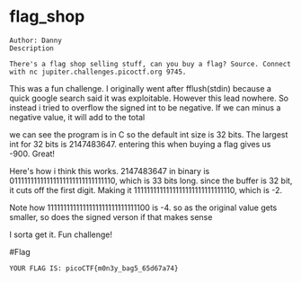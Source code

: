 # flag_shop

```
Author: Danny
Description

There's a flag shop selling stuff, can you buy a flag? Source. Connect with nc jupiter.challenges.picoctf.org 9745.
```
This was a fun challenge. I originally went after fflush(stdin) because a quick google search said it was exploitable. However this lead nowhere. So instead i tried to overflow the signed int to be negative. If we can minus a negative value, it will add to the total

we can see the program is in C so the default int size is 32 bits. The largest int for 32 bits is 2147483647. entering this when buying a flag gives us -900. Great! 

Here's how i think this works. 2147483647 in binary is 01111111111111111111111111111110, which is 33 bits long. since the buffer is 32 bit, it cuts off the first digit. Making it 1111111111111111111111111111110, which is -2.

Note how 1111111111111111111111111111100 is -4. so as the original value gets smaller, so does the signed verson if that makes sense

I sorta get it. Fun challenge!

#Flag
```
YOUR FLAG IS: picoCTF{m0n3y_bag5_65d67a74}
```
